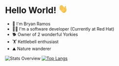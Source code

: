 # Hello World! <img src="https://raw.githubusercontent.com/CryptoRodeo/CryptoRodeo/master/wave.gif" width = 30px height="30px">

- 🔭 I'm Bryan Ramos
- 👨‍💻 I'm a software developer (Currently at Red Hat)
- 🐕 Owner of 2 wonderful Yorkies 
- 🏋️ Kettlebell enthusiast
- ⛰️ Nature wanderer

![Stats Overview](https://github-readme-stats.vercel.app/api?username=CryptoRodeo&show_icons=true&hide_border=true)
[![Top Langs](https://github-readme-stats.vercel.app/api/top-langs/?username=CryptoRodeo&layout=compact&hide_border=true)](https://github.com/anuraghazra/github-readme-stats)



 

<!--
**CryptoRodeo/CryptoRodeo** is a ✨ _special_ ✨ repository because its `README.md` (this file) appears on your GitHub profile.

Here are some ideas to get you started:

- 🔭 I’m currently working on ...
- 🌱 I’m currently learning ...
- 👯 I’m looking to collaborate on ...
- 🤔 I’m looking for help with ...
- 💬 Ask me about ...
- 📫 How to reach me: ...
- 😄 Pronouns: ...
- ⚡ Fun fact: ...
-->

